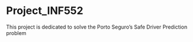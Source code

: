 # Project_INF552
This project is dedicated to solve the Porto Seguro’s Safe Driver Prediction problem
